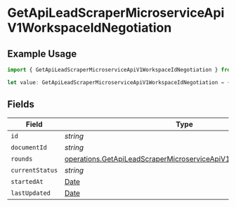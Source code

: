 # GetApiLeadScraperMicroserviceApiV1WorkspaceIdNegotiation

## Example Usage

```typescript
import { GetApiLeadScraperMicroserviceApiV1WorkspaceIdNegotiation } from "oppulence-backend-sdk/models/operations";

let value: GetApiLeadScraperMicroserviceApiV1WorkspaceIdNegotiation = {};
```

## Fields

| Field                                                                                                                                              | Type                                                                                                                                               | Required                                                                                                                                           | Description                                                                                                                                        |
| -------------------------------------------------------------------------------------------------------------------------------------------------- | -------------------------------------------------------------------------------------------------------------------------------------------------- | -------------------------------------------------------------------------------------------------------------------------------------------------- | -------------------------------------------------------------------------------------------------------------------------------------------------- |
| `id`                                                                                                                                               | *string*                                                                                                                                           | :heavy_minus_sign:                                                                                                                                 | N/A                                                                                                                                                |
| `documentId`                                                                                                                                       | *string*                                                                                                                                           | :heavy_minus_sign:                                                                                                                                 | N/A                                                                                                                                                |
| `rounds`                                                                                                                                           | [operations.GetApiLeadScraperMicroserviceApiV1WorkspaceIdRounds](../../models/operations/getapileadscrapermicroserviceapiv1workspaceidrounds.md)[] | :heavy_minus_sign:                                                                                                                                 | N/A                                                                                                                                                |
| `currentStatus`                                                                                                                                    | *string*                                                                                                                                           | :heavy_minus_sign:                                                                                                                                 | N/A                                                                                                                                                |
| `startedAt`                                                                                                                                        | [Date](https://developer.mozilla.org/en-US/docs/Web/JavaScript/Reference/Global_Objects/Date)                                                      | :heavy_minus_sign:                                                                                                                                 | N/A                                                                                                                                                |
| `lastUpdated`                                                                                                                                      | [Date](https://developer.mozilla.org/en-US/docs/Web/JavaScript/Reference/Global_Objects/Date)                                                      | :heavy_minus_sign:                                                                                                                                 | N/A                                                                                                                                                |